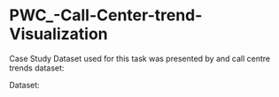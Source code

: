 # PWC_-Call-Center-trend-Visualization

Case Study
Dataset used for this task was presented by  and call centre trends dataset:

Dataset: 
